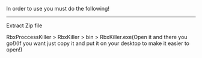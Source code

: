 In order to use you must do the following!
__________________________________________________________

Extract Zip file

RbxProccessKiller > RbxKiller > bin > RbxKiller.exe(Open it and there you go!)(If you want just copy it and put it on your desktop to make it easier to open!)
